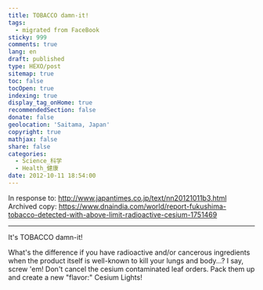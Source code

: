 ```yaml
---
title: TOBACCO damn-it!
tags:
  - migrated from FaceBook
sticky: 999
comments: true
lang: en
draft: published
type: HEXO/post
sitemap: true
toc: false
tocOpen: true
indexing: true
display_tag_onHome: true
recommendedSection: false
donate: false
geolocation: 'Saitama, Japan'
copyright: true
mathjax: false
share: false
categories:
  - Science_科学
  - Health_健康
date: 2012-10-11 18:54:00
---
```

  In response to: http://www.japantimes.co.jp/text/nn20121011b3.html
  Archived copy: https://www.dnaindia.com/world/report-fukushima-tobacco-detected-with-above-limit-radioactive-cesium-1751469

 --- 
 It's TOBACCO damn-it! 

 What's the difference if you have radioactive and/or cancerous ingredients when the product itself is well-known to kill your lungs and body...? I say, screw 'em! Don't cancel the cesium contaminated leaf orders. Pack them up and create a new "flavor:" Cesium Lights!
